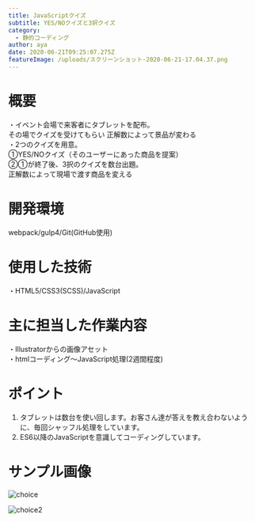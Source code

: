 ```yaml
---
title: JavaScriptクイズ
subtitle: YES/NOクイズと3択クイズ
category:
  - 静的コーディング
author: aya
date: 2020-06-21T09:25:07.275Z
featureImage: /uploads/スクリーンショット-2020-06-21-17.04.37.png
---
```

# 概要

・イベント会場で来客者にタブレットを配布。\
その場でクイズを受けてもらい
正解数によって景品が変わる\
・2つのクイズを用意。\
①YES/NOクイズ（そのユーザーにあった商品を提案）\
②①が終了後、3択のクイズを数台出題。\
正解数によって現場で渡す商品を変える  

# 開発環境

webpack/gulp4/Git(GitHub使用)

# 使用した技術

・HTML5/CSS3(SCSS)/JavaScript

# 主に担当した作業内容

・Illustratorからの画像アセット\
・htmlコーディング〜JavaScript処理(2週間程度)

# ポイント

1. タブレットは数台を使い回します。お客さん達が答えを教え合わないように、毎回シャッフル処理をしています。　　
2. ES6以降のJavaScriptを意識してコーディングしています。

# サンプル画像

![choice](/uploads/スクリーンショット-2020-06-21-17.10.30.png "choice")

![choice2](/uploads/スクリーンショット-2020-06-21-17.10.57.png "choice2")